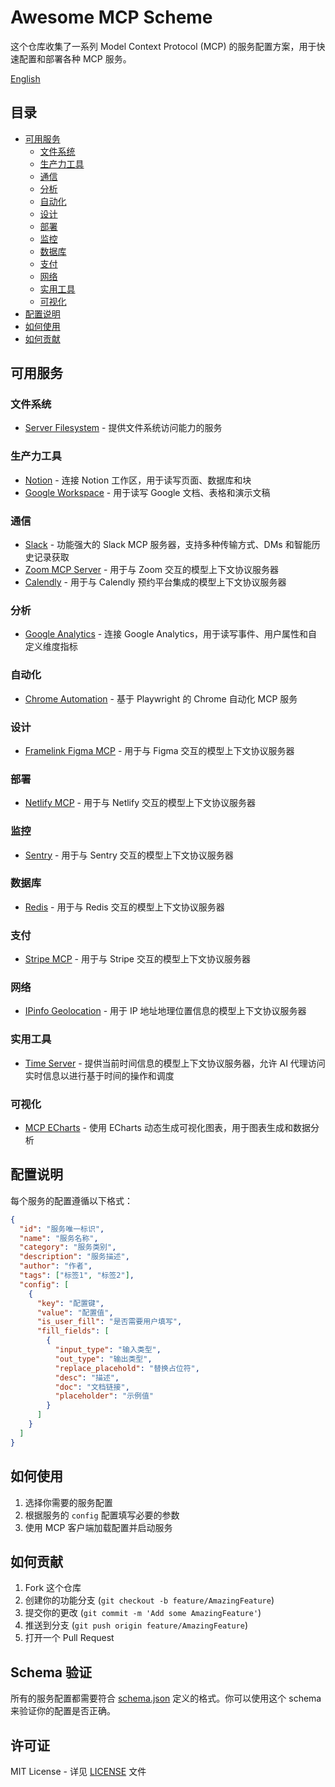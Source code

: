 # Awesome MCP Scheme

这个仓库收集了一系列 Model Context Protocol (MCP) 的服务配置方案，用于快速配置和部署各种 MCP 服务。

[English](./README.md)

## 目录

- [可用服务](#可用服务)
  - [文件系统](#文件系统)
  - [生产力工具](#生产力工具)
  - [通信](#通信)
  - [分析](#分析)
  - [自动化](#自动化)
  - [设计](#设计)
  - [部署](#部署)
  - [监控](#监控)
  - [数据库](#数据库)
  - [支付](#支付)
  - [网络](#网络)
  - [实用工具](#实用工具)
  - [可视化](#可视化)
- [配置说明](#配置说明)
- [如何使用](#如何使用)
- [如何贡献](#如何贡献)

## 可用服务

### 文件系统

- [Server Filesystem](https://www.npmjs.com/package/@modelcontextprotocol/server-filesystem) - 提供文件系统访问能力的服务

### 生产力工具

- [Notion](https://github.com/makenotion/notion-mcp-server) - 连接 Notion 工作区，用于读写页面、数据库和块
- [Google Workspace](https://github.com/taylorwilsdon/google_workspace_mcp) - 用于读写 Google 文档、表格和演示文稿

### 通信

- [Slack](https://github.com/korotovsky/slack-mcp-server/) - 功能强大的 Slack MCP 服务器，支持多种传输方式、DMs 和智能历史记录获取
- [Zoom MCP Server](https://github.com/javaprogrammerlb/zoom-mcp-server) - 用于与 Zoom 交互的模型上下文协议服务器
- [Calendly](https://github.com/meAmitPatil/calendly-mcp-server) - 用于与 Calendly 预约平台集成的模型上下文协议服务器

### 分析

- [Google Analytics](https://github.com/surendranb/google-analytics-mcp) - 连接 Google Analytics，用于读写事件、用户属性和自定义维度指标

### 自动化

- [Chrome Automation](https://github.com/JackZhao98/chrome-automation-mcp) - 基于 Playwright 的 Chrome 自动化 MCP 服务

### 设计

- [Framelink Figma MCP](https://github.com/GLips/Figma-Context-MCP) - 用于与 Figma 交互的模型上下文协议服务器

### 部署

- [Netlify MCP](https://github.com/netlify/netlify-mcp) - 用于与 Netlify 交互的模型上下文协议服务器

### 监控

- [Sentry](https://github.com/getsentry/sentry-mcp) - 用于与 Sentry 交互的模型上下文协议服务器

### 数据库

- [Redis](https://github.com/redis/mcp-redis) - 用于与 Redis 交互的模型上下文协议服务器

### 支付

- [Stripe MCP](https://docs.stripe.com/mcp) - 用于与 Stripe 交互的模型上下文协议服务器

### 网络

- [IPinfo Geolocation](https://github.com/briandconnelly/mcp-server-ipinfo) - 用于 IP 地址地理位置信息的模型上下文协议服务器

### 实用工具

- [Time Server](https://github.com/modelcontextprotocol/servers/tree/main/src/time) - 提供当前时间信息的模型上下文协议服务器，允许 AI 代理访问实时信息以进行基于时间的操作和调度

### 可视化

- [MCP ECharts](https://github.com/hustcc/mcp-echarts) - 使用 ECharts 动态生成可视化图表，用于图表生成和数据分析

## 配置说明

每个服务的配置遵循以下格式：

```json
{
  "id": "服务唯一标识",
  "name": "服务名称",
  "category": "服务类别",
  "description": "服务描述",
  "author": "作者",
  "tags": ["标签1", "标签2"],
  "config": [
    {
      "key": "配置键",
      "value": "配置值",
      "is_user_fill": "是否需要用户填写",
      "fill_fields": [
        {
          "input_type": "输入类型",
          "out_type": "输出类型",
          "replace_placehold": "替换占位符",
          "desc": "描述",
          "doc": "文档链接",
          "placeholder": "示例值"
        }
      ]
    }
  ]
}
```

## 如何使用

1. 选择你需要的服务配置
2. 根据服务的 `config` 配置填写必要的参数
3. 使用 MCP 客户端加载配置并启动服务

## 如何贡献

1. Fork 这个仓库
2. 创建你的功能分支 (`git checkout -b feature/AmazingFeature`)
3. 提交你的更改 (`git commit -m 'Add some AmazingFeature'`)
4. 推送到分支 (`git push origin feature/AmazingFeature`)
5. 打开一个 Pull Request

## Schema 验证

所有的服务配置都需要符合 [schema.json](./schema.json) 定义的格式。你可以使用这个 schema 来验证你的配置是否正确。

## 许可证

MIT License - 详见 [LICENSE](./LICENSE) 文件
